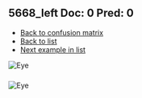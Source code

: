 ## 5668_left Doc: 0 Pred: 0
- [Back to confusion matrix](https://github.com/juliandewit/kaggle_retinopathy/blob/master/matrix.md)
- [Back to list](https://github.com/juliandewit/kaggle_retinopathy/blob/master/lists/00/list.md)
- [Next example in list](https://github.com/juliandewit/kaggle_retinopathy/blob/master/lists/00/56/5670_left.md)

![Eye](https://retinopaty.blob.core.windows.net/size1024/5668_left_0.jpeg)

### 

![Eye]()
